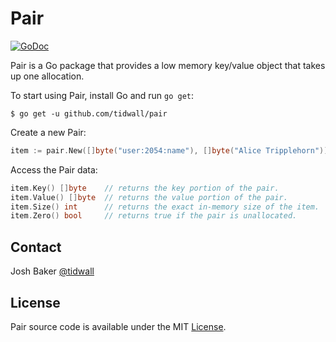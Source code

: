Pair
====
<a href="https://godoc.org/github.com/tidwall/pair"><img src="https://img.shields.io/badge/api-reference-blue.svg?style=flat-square" alt="GoDoc"></a>

Pair is a Go package that provides a low memory key/value object that takes up one allocation.

To start using Pair, install Go and run `go get`:

```
$ go get -u github.com/tidwall/pair
```

Create a new Pair:

```go
item := pair.New([]byte("user:2054:name"), []byte("Alice Tripplehorn"))
```

Access the Pair data:
```go
item.Key() []byte    // returns the key portion of the pair.
item.Value() []byte  // returns the value portion of the pair.
item.Size() int      // returns the exact in-memory size of the item.
item.Zero() bool     // returns true if the pair is unallocated.
```

Contact
-------
Josh Baker [@tidwall](http://twitter.com/tidwall)

License
-------
Pair source code is available under the MIT [License](/LICENSE).

